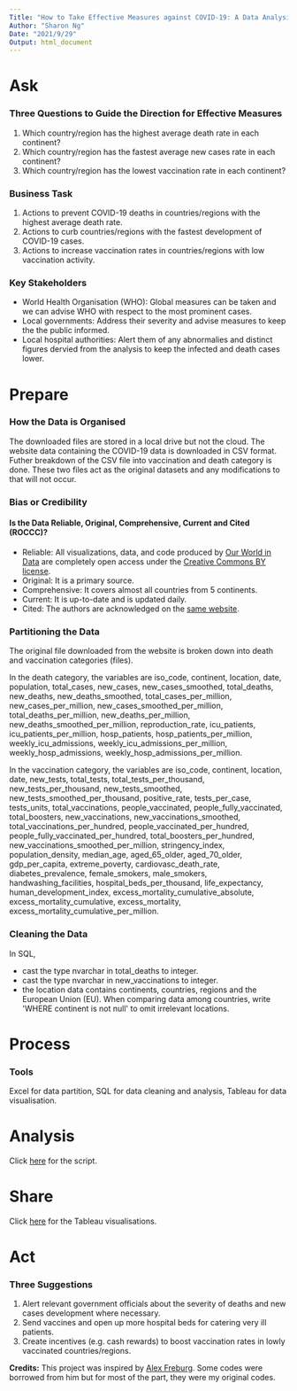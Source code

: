 ```yaml
---
Title: "How to Take Effective Measures against COVID-19: A Data Analysis"
Author: "Sharon Ng"
Date: "2021/9/29"
Output: html_document
---
```


# Ask
### Three Questions to Guide the Direction for Effective Measures
1. Which country/region has the highest average death rate in each continent?
2. Which country/region has the fastest average new cases rate in each continent?
3. Which country/region has the lowest vaccination rate in each continent?

### Business Task
1. Actions to prevent COVID-19 deaths in countries/regions with the highest average death rate.
2. Actions to curb countries/regions with the fastest development of COVID-19 cases.
3. Actions to increase vaccination rates in countries/regions with low vaccination activity.

### Key Stakeholders
- World Health Organisation (WHO): Global measures can be taken and we can advise WHO with respect to the most prominent cases.
- Local governments: Address their severity and advise measures to keep the the public informed.
- Local hospital authorities: Alert them of any abnormalies and distinct figures dervied from the analysis to keep the infected and death cases lower. 

# Prepare
### How the Data is Organised
The downloaded files are stored in a local drive but not the cloud. The website data containing the COVID-19 data is downloaded in CSV format. Futher breakdown of the CSV file into vaccination and death category is done. These two files act as the original datasets and any modifications to that will not occur.  

### Bias or Credibility
#### Is the Data Reliable, Original, Comprehensive, Current and Cited (ROCCC)?
- Reliable: All visualizations, data, and code produced by [Our World in Data](https://ourworldindata.org/covid-deaths) are completely open access under the [Creative Commons BY license](https://creativecommons.org/licenses/by/4.0/).
- Original: It is a primary source.
- Comprehensive: It covers almost all countries from 5 continents.
- Current: It is up-to-date and is updated daily.
- Cited: The authors are acknowledged on the [same website](https://ourworldindata.org/covid-deaths#acknowledgements).

### Partitioning the Data
The original file downloaded from the website is broken down into death and vaccination categories (files).  

In the death category, the variables are iso_code, continent, location, date, population, total_cases, new_cases, new_cases_smoothed, total_deaths, new_deaths, new_deaths_smoothed, total_cases_per_million, new_cases_per_million, new_cases_smoothed_per_million, total_deaths_per_million, new_deaths_per_million, new_deaths_smoothed_per_million, reproduction_rate, icu_patients, icu_patients_per_million, hosp_patients, hosp_patients_per_million, weekly_icu_admissions, weekly_icu_admissions_per_million, weekly_hosp_admissions, weekly_hosp_admissions_per_million.  

In the vaccination category, the variables are iso_code, continent, location, date, new_tests, total_tests, total_tests_per_thousand, new_tests_per_thousand, new_tests_smoothed, new_tests_smoothed_per_thousand, positive_rate, tests_per_case, tests_units, total_vaccinations, people_vaccinated, people_fully_vaccinated, total_boosters, new_vaccinations, new_vaccinations_smoothed, total_vaccinations_per_hundred, people_vaccinated_per_hundred, people_fully_vaccinated_per_hundred, total_boosters_per_hundred, new_vaccinations_smoothed_per_million, stringency_index, population_density, median_age, aged_65_older, aged_70_older, gdp_per_capita, extreme_poverty, cardiovasc_death_rate, diabetes_prevalence, female_smokers, male_smokers, handwashing_facilities, hospital_beds_per_thousand, life_expectancy, human_development_index, excess_mortality_cumulative_absolute, excess_mortality_cumulative, excess_mortality, excess_mortality_cumulative_per_million.

### Cleaning the Data
In SQL, 
- cast the type nvarchar in total_deaths to integer.
- cast the type nvarchar in new_vaccinations to integer.
- the location data contains continents, countries, regions and the European Union (EU). When comparing data among countries, write 'WHERE continent is not null' to omit irrelevant locations.

# Process
### Tools
Excel for data partition, SQL for data cleaning and analysis, Tableau for data visualisation.

# Analysis 
Click [here](https://github.com/SharonNg98/COVID-19-Data-Analysis/blob/main/covid-19-analysis.sql) for the script.

# Share
Click [here](https://public.tableau.com/views/COVID-19DataAnalysis_16333425115240/Dashboard1?:language=en-US&publish=yes&:display_count=n&:origin=viz_share_link) for the Tableau visualisations.

# Act
### Three Suggestions 
1. Alert relevant government officials about the severity of deaths and new cases development where necessary. 
2. Send vaccines and open up more hospital beds for catering very ill patients.
3. Create incentives (e.g. cash rewards) to boost vaccination rates in lowly vaccinated countries/regions.

**Credits:** This project was inspired by [Alex Freburg](https://www.youtube.com/channel/UC7cs8q-gJRlGwj4A8OmCmXg). Some codes were borrowed from him but for most of the part, they were my original codes.
